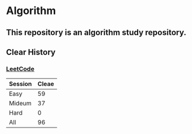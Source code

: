 # Algorithm

## This repository is an algorithm study repository.

## Clear History
### [LeetCode](https://leetcode.com/)

|Session|Cleae|
|------|--|
|Easy|59|
|Mideum|37|
|Hard|0|
|All|96|
